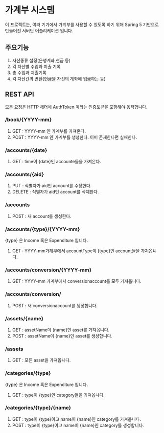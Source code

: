 가계부 시스템
=============
이 프로젝트는, 여러 기기에서 가계부를 사용할 수 있도록 하기 위해 Spring 5 기반으로 만들어진 서버단 어플리케이션 입니다.

## 주요기능

1. 자산종류 설정(은행계좌,현금 등)
2. 각 자산별 수입과 지출 기록
3. 총 수입과 지출기록
4. 각 자산간의 변환(현금을 자신의 계좌에 입금하는 등)

## REST API
모든 요청은 HTTP 헤더에 AuthToken 이라는 인증토큰을 포함해야 동작합니다.

### /book/{YYYY-mm}
1. GET : YYYY-mm 인 가계부를 가져온다.
2. POST : YYYY-mm 인 가계부를 생성한다. 이미 존재한다면 실패한다.

### /accounts/{date}
1. GET : time이 {date}인 accounte들을 가져온다.
### /accounts/{aid}
1. PUT : 식별자가 aid인 account를 수정한다.
2. DELETE : 식별자가 aid인 account를 삭제한다.

### /accounts
1. POST : 새 account를 생성한다. 

### /accounts/{type}/{YYYY-mm}
{type} 은 Income 혹은 Expenditure 입니다.
1. GET : YYYY-mm가계부에서 accountType이 {type}인 account들을 가져옵니다.

### /accounts/conversion/{YYYY-mm}
1. GET : YYYY-mm 가계부에서 conversionaccount를 모두 가져옵니다.

### /accounts/conversion/
1. POST : 새 conversionaccount를 생성합니다.

### /assets/{name}
1. GET : assetName이 {name}인 asset를 가져옵니다.
2. POST : assetName이 {name}인 asset를 생성합니다.

### /assets
1. GET : 모든 asset을 가져옵니다.

### /categories/{type}
{type} 은 Income 혹은 Expenditure 입니다.
1. GET : type이 {type}인 category들을 가져옵니다.

### /categories/{type}/{name}
1. GET : type이 {type}이고 name이 {name}인 category를 가져옵니다.
2. POST : type이 {type}이고 name이 {name}인 category를 생성합니다.

